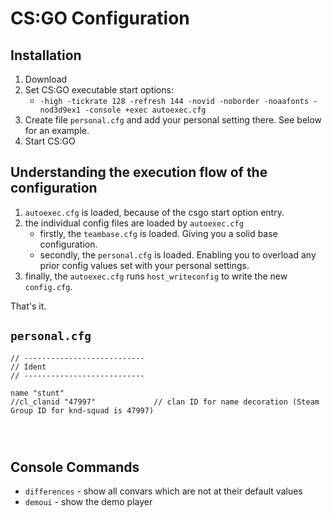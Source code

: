 # CS:GO Configuration

## Installation

1. Download
2. Set CS:GO executable start options:
   - `-high -tickrate 128 -refresh 144 -novid -noborder -noaafonts -nod3d9ex1 -console +exec autoexec.cfg`
3. Create file `personal.cfg` and add your personal setting there. See below for an example.
4. Start CS:GO

## Understanding the execution flow of the configuration

1. `autoexec.cfg` is loaded, because of the csgo start option entry.
2. the individual config files are loaded by `autoexec.cfg`
   - firstly, the `teambase.cfg` is loaded. Giving you a solid base configuration.
   - secondly, the `personal.cfg` is loaded. Enabling you to overload any prior config values set with your personal settings.
5. finally, the `autoexec.cfg` runs `host_writeconfig` to write the new `config.cfg`.

That's it.

## `personal.cfg`

```
// ---------------------------
// Ident
// ---------------------------

name "stunt"
//cl_clanid "47997"             // clan ID for name decoration (Steam Group ID for knd-squad is 47997)




```

## Console Commands

- `differences` - show all convars which are not at their default values
- `demoui` - show the demo player
